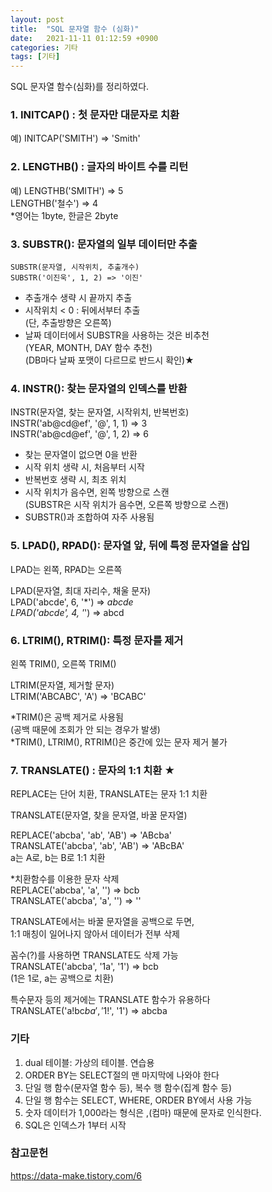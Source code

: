 ```yaml
---
layout: post
title:  "SQL 문자열 함수 (심화)"
date:   2021-11-11 01:12:59 +0900
categories: 기타
tags: [기타]
---
```

SQL 문자열 함수(심화)를 정리하였다.

### 1. INITCAP() : 첫 문자만 대문자로 치환
   예) INITCAP('SMITH') => 'Smith'  

### 2. LENGTHB() : 글자의 바이트 수를 리턴
   예) LENGTHB('SMITH') => 5  
       LENGTHB('철수') => 4  
       *영어는 1byte, 한글은 2byte

### 3. SUBSTR(): 문자열의 일부 데이터만 추출

    SUBSTR(문자열, 시작위치, 추출개수)  
    SUBSTR('이진욱', 1, 2) => '이진'  

   * 추출개수 생략 시 끝까지 추출  
   * 시작위치 < 0 : 뒤에서부터 추출  
     (단, 추출방향은 오른쪽)  
   * 날짜 데이터에서 SUBSTR을 사용하는 것은 비추천  
     (YEAR, MONTH, DAY 함수 추천)  
     (DB마다 날짜 포맷이 다르므로 반드시 확인)★  

### 4. INSTR(): 찾는 문자열의 인덱스를 반환

   INSTR(문자열, 찾는 문자열, 시작위치, 반복번호)  
   INSTR('ab@cd@ef', '@', 1, 1) => 3  
   INSTR('ab@cd@ef', '@', 1, 2) => 6  

   * 찾는 문자열이 없으면 0을 반환  
   * 시작 위치 생략 시, 처음부터 시작  
   * 반복번호 생략 시, 최초 위치  
   * 시작 위치가 음수면, 왼쪽 방향으로 스캔  
     (SUBSTR은 시작 위치가 음수면, 오른쪽 방향으로 스캔)  
   * SUBSTR()과 조합하여 자주 사용됨  

### 5. LPAD(), RPAD(): 문자열 앞, 뒤에 특정 문자열을 삽입
   LPAD는 왼쪽, RPAD는 오른쪽  
  
   LPAD(문자열, 최대 자리수, 채울 문자)  
   LPAD('abcde', 6, '*') => *abcde  
   LPAD('abcde', 4, '*') => abcd  

### 6. LTRIM(), RTRIM(): 특정 문자를 제거
   왼쪽 TRIM(), 오른쪽 TRIM()  

   LTRIM(문자열, 제거할 문자)  
   LTRIM('ABCABC', 'A') => 'BCABC'  
   
   *TRIM()은 공백 제거로 사용됨  
    (공백 때문에 조회가 안 되는 경우가 발생)  
   *TRIM(), LTRIM(), RTRIM()은 중간에 있는 문자 제거 불가  

### 7. TRANSLATE() : 문자의 1:1 치환 ★
   REPLACE는 단어 치환, TRANSLATE는 문자 1:1 치환  

   TRANSLATE(문자열, 찾을 문자열, 바꿀 문자열)  

   REPLACE('abcba', 'ab', 'AB') => 'ABcba'  
   TRANSLATE('abcba', 'ab', 'AB') => 'ABcBA'  
   a는 A로, b는 B로 1:1 치환  

   *치환함수를 이용한 문자 삭제  
   REPLACE('abcba', 'a', '') => bcb  
   TRANSLATE('abcba', 'a', '') => ''  
   
   TRANSLATE에서는 바꿀 문자열을 공백으로 두면,  
   1:1 매칭이 일어나지 않아서 데이터가 전부 삭제  

   꼼수(?)를 사용하면 TRANSLATE도 삭제 가능  
   TRANSLATE('abcba', '1a', '1') => bcb  
   (1은 1로, a는 공백으로 치환)  
  
   특수문자 등의 제거에는 TRANSLATE 함수가 유용하다  
   TRANSLATE('a!bc$ba', '1!$', '1') => abcba  

### 기타 
 1. dual 테이블: 가상의 테이블. 연습용
 2. ORDER BY는 SELECT절의 맨 마지막에 나와야 한다
 3. 단일 행 함수(문자열 함수 등), 복수 행 함수(집계 함수 등)
 4. 단일 행 함수는 SELECT, WHERE, ORDER BY에서 사용 가능
 5. 숫자 데이터가 1,000라는 형식은 ,(컴마) 때문에 문자로 인식한다. 
 6. SQL은 인덱스가 1부터 시작

### 참고문헌
https://data-make.tistory.com/6